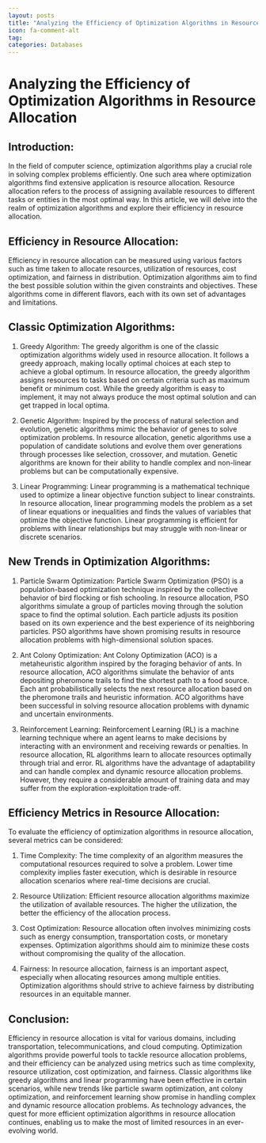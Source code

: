 ```yaml
---
layout: posts
title: "Analyzing the Efficiency of Optimization Algorithms in Resource Allocation"
icon: fa-comment-alt
tag:      
categories: Databases
---
```



# Analyzing the Efficiency of Optimization Algorithms in Resource Allocation

## Introduction:
In the field of computer science, optimization algorithms play a crucial role in solving complex problems efficiently. One such area where optimization algorithms find extensive application is resource allocation. Resource allocation refers to the process of assigning available resources to different tasks or entities in the most optimal way. In this article, we will delve into the realm of optimization algorithms and explore their efficiency in resource allocation.

## Efficiency in Resource Allocation:
Efficiency in resource allocation can be measured using various factors such as time taken to allocate resources, utilization of resources, cost optimization, and fairness in distribution. Optimization algorithms aim to find the best possible solution within the given constraints and objectives. These algorithms come in different flavors, each with its own set of advantages and limitations.

## Classic Optimization Algorithms:
1. Greedy Algorithm:
The greedy algorithm is one of the classic optimization algorithms widely used in resource allocation. It follows a greedy approach, making locally optimal choices at each step to achieve a global optimum. In resource allocation, the greedy algorithm assigns resources to tasks based on certain criteria such as maximum benefit or minimum cost. While the greedy algorithm is easy to implement, it may not always produce the most optimal solution and can get trapped in local optima.

2. Genetic Algorithm:
Inspired by the process of natural selection and evolution, genetic algorithms mimic the behavior of genes to solve optimization problems. In resource allocation, genetic algorithms use a population of candidate solutions and evolve them over generations through processes like selection, crossover, and mutation. Genetic algorithms are known for their ability to handle complex and non-linear problems but can be computationally expensive.

3. Linear Programming:
Linear programming is a mathematical technique used to optimize a linear objective function subject to linear constraints. In resource allocation, linear programming models the problem as a set of linear equations or inequalities and finds the values of variables that optimize the objective function. Linear programming is efficient for problems with linear relationships but may struggle with non-linear or discrete scenarios.

## New Trends in Optimization Algorithms:
1. Particle Swarm Optimization:
Particle Swarm Optimization (PSO) is a population-based optimization technique inspired by the collective behavior of bird flocking or fish schooling. In resource allocation, PSO algorithms simulate a group of particles moving through the solution space to find the optimal solution. Each particle adjusts its position based on its own experience and the best experience of its neighboring particles. PSO algorithms have shown promising results in resource allocation problems with high-dimensional solution spaces.

2. Ant Colony Optimization:
Ant Colony Optimization (ACO) is a metaheuristic algorithm inspired by the foraging behavior of ants. In resource allocation, ACO algorithms simulate the behavior of ants depositing pheromone trails to find the shortest path to a food source. Each ant probabilistically selects the next resource allocation based on the pheromone trails and heuristic information. ACO algorithms have been successful in solving resource allocation problems with dynamic and uncertain environments.

3. Reinforcement Learning:
Reinforcement Learning (RL) is a machine learning technique where an agent learns to make decisions by interacting with an environment and receiving rewards or penalties. In resource allocation, RL algorithms learn to allocate resources optimally through trial and error. RL algorithms have the advantage of adaptability and can handle complex and dynamic resource allocation problems. However, they require a considerable amount of training data and may suffer from the exploration-exploitation trade-off.

## Efficiency Metrics in Resource Allocation:
To evaluate the efficiency of optimization algorithms in resource allocation, several metrics can be considered:

1. Time Complexity:
The time complexity of an algorithm measures the computational resources required to solve a problem. Lower time complexity implies faster execution, which is desirable in resource allocation scenarios where real-time decisions are crucial.

2. Resource Utilization:
Efficient resource allocation algorithms maximize the utilization of available resources. The higher the utilization, the better the efficiency of the allocation process.

3. Cost Optimization:
Resource allocation often involves minimizing costs such as energy consumption, transportation costs, or monetary expenses. Optimization algorithms should aim to minimize these costs without compromising the quality of the allocation.

4. Fairness:
In resource allocation, fairness is an important aspect, especially when allocating resources among multiple entities. Optimization algorithms should strive to achieve fairness by distributing resources in an equitable manner.

## Conclusion:
Efficiency in resource allocation is vital for various domains, including transportation, telecommunications, and cloud computing. Optimization algorithms provide powerful tools to tackle resource allocation problems, and their efficiency can be analyzed using metrics such as time complexity, resource utilization, cost optimization, and fairness. Classic algorithms like greedy algorithms and linear programming have been effective in certain scenarios, while new trends like particle swarm optimization, ant colony optimization, and reinforcement learning show promise in handling complex and dynamic resource allocation problems. As technology advances, the quest for more efficient optimization algorithms in resource allocation continues, enabling us to make the most of limited resources in an ever-evolving world.